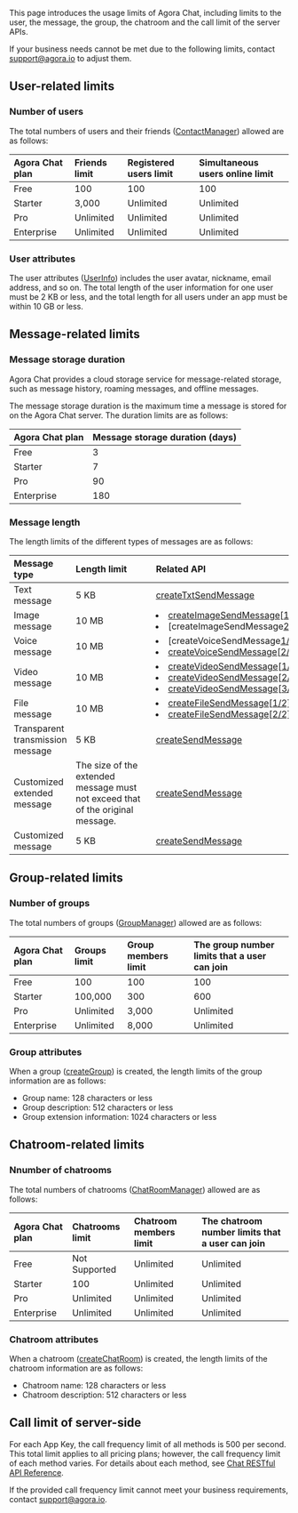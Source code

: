 This page introduces the usage limits of Agora Chat, including limits to the user, the message, the group, the chatroom and the call limit of the server APIs.

If your business needs cannot be met due to the following limits, contact [support@agora.io](mailto:support@agora.io) to adjust them.

## User-related limits

### Number of users

The total numbers of users and their friends ([ContactManager](https://hyphenateinc.github.io/android_reference/classio_1_1agora_1_1chat_1_1_contact_manager.html)) allowed are as follows:

| Agora Chat plan | Friends limit | Registered users limit | Simultaneous users online limit |
| :-------------- | :------------ | :--------------------- | :------------------------------ |
| Free            | 100           | 100                    | 100                             |
| Starter         | 3,000         | Unlimited              | Unlimited                       |
| Pro             | Unlimited     | Unlimited              | Unlimited                       |
| Enterprise      | Unlimited     | Unlimited              | Unlimited                       |

### User attributes 

The user attributes ([UserInfo](https://hyphenateinc.github.io/android_reference/classio_1_1agora_1_1chat_1_1_user_info.html)) includes the user avatar, nickname, email address, and so on. The total length of the user information for one user must be 2 KB or less, and the total length for all users under an app must be within 10 GB or less.

## Message-related limits

### Message storage duration

Agora Chat provides a cloud storage service for message-related storage, such as message history, roaming messages, and offline messages.

The message storage duration is the maximum time a message is stored for on the Agora Chat server. The duration limits are as follows:

| Agora Chat plan | Message storage duration (days) |
| :-------------- | :------------------------------ |
| Free            | 3                               |
| Starter         | 7                               |
| Pro             | 90                              |
| Enterprise      | 180                             |

### Message length

The length limits of the different types of messages are as follows:

| Message type                     |  <span style="white-space:nowrap;"> Length limit &emsp;&emsp;</span>                                                 |<span style="white-space:nowrap;">Related API  &emsp;&emsp;&emsp;&emsp;&emsp;&emsp;&emsp;&emsp;&emsp;&emsp;&emsp;&emsp;&emsp;&emsp;&emsp;&emsp;&emsp;&emsp;&emsp;&emsp;&emsp;</span>                                                     |
| :------------------------------- | :----------------------------------------------------------- | :----------------------------------------------------------- |
| Text message                     | 5 KB                                                         | [createTxtSendMessage](https://hyphenateinc.github.io/android_reference/classio_1_1agora_1_1chat_1_1_chat_message.html#af6312e5ea0ca70b36d22c5e0bdfc288f) |
| Image message                    | 10 MB                                                        | <li>[createImageSendMessage](https://hyphenateinc.github.io/android_reference/classio_1_1agora_1_1chat_1_1_chat_message.html#af8d0cd1cfc67aa8deb50386ff4dac2cd)[[1/2\]](https://hyphenateinc.github.io/android_reference/classio_1_1agora_1_1chat_1_1_chat_message.html#afff9282db0b4fe2086a7afc70dc092f8)<li>[createImageSendMessage[2/2\]](https://hyphenateinc.github.io/android_reference/classio_1_1agora_1_1chat_1_1_chat_message.html#a1207ebdd9c5ee4abd78ca1e49de6c7e1) |
| Voice message                    | 10 MB                                                        | <li>[createVoiceSendMessage[1/2\]](https://hyphenateinc.github.io/android_reference/classio_1_1agora_1_1chat_1_1_chat_message.html#afff9282db0b4fe2086a7afc70dc092f8)<li>[createVoiceSendMessage](https://hyphenateinc.github.io/android_reference/classio_1_1agora_1_1chat_1_1_chat_message.html#a5935e8c3e8ed4069b01ca38b1f1a6ab9)[[2/2\]](https://hyphenateinc.github.io/android_reference/classio_1_1agora_1_1chat_1_1_chat_message.html#a1207ebdd9c5ee4abd78ca1e49de6c7e1) |
| Video message                    | 10 MB                                                        |<li> [createVideoSendMessage](https://hyphenateinc.github.io/android_reference/classio_1_1agora_1_1chat_1_1_chat_message.html#ac78142ff1dfe3fa07d63027978a9ef84)[[1/3\]](https://hyphenateinc.github.io/android_reference/classio_1_1agora_1_1chat_1_1_chat_message.html#afff9282db0b4fe2086a7afc70dc092f8)<li>[createVideoSendMessage](https://hyphenateinc.github.io/android_reference/classio_1_1agora_1_1chat_1_1_chat_message.html#a487c212c323a110d1d5ca6406903e11f)[[2/3\]](https://hyphenateinc.github.io/android_reference/classio_1_1agora_1_1chat_1_1_chat_message.html#afff9282db0b4fe2086a7afc70dc092f8)<li>[createVideoSendMessage](https://hyphenateinc.github.io/android_reference/classio_1_1agora_1_1chat_1_1_chat_message.html#aae1215a31dad2f68bcad9a321defe3fd)[[3/3\]](https://hyphenateinc.github.io/android_reference/classio_1_1agora_1_1chat_1_1_chat_message.html#afff9282db0b4fe2086a7afc70dc092f8) |
| File message                     | 10 MB                                                        |<li> [createFileSendMessage](https://hyphenateinc.github.io/android_reference/classio_1_1agora_1_1chat_1_1_chat_message.html#a7b0d8a9c7edb6a7ed02a02a9d67d65f7)[[1/2\]](https://hyphenateinc.github.io/android_reference/classio_1_1agora_1_1chat_1_1_chat_message.html#afff9282db0b4fe2086a7afc70dc092f8)<li>[createFileSendMessage](https://hyphenateinc.github.io/android_reference/classio_1_1agora_1_1chat_1_1_chat_message.html#acbab1df477a2b8a5aaf7053e27fc9232)[[2/2\]](https://hyphenateinc.github.io/android_reference/classio_1_1agora_1_1chat_1_1_chat_message.html#a1207ebdd9c5ee4abd78ca1e49de6c7e1) |
| Transparent transmission message | 5 KB                                                         | [createSendMessage](https://hyphenateinc.github.io/android_reference/classio_1_1agora_1_1chat_1_1_chat_message.html#a1c26e1f6420a89921bae7eb9ea362506) |
| Customized extended message      | The size of the extended message must not exceed that of the original message. | [createSendMessage](https://hyphenateinc.github.io/android_reference/classio_1_1agora_1_1chat_1_1_chat_message.html#a1c26e1f6420a89921bae7eb9ea362506) |
| Customized message               | 5 KB                                                         | [createSendMessage](https://hyphenateinc.github.io/android_reference/classio_1_1agora_1_1chat_1_1_chat_message.html#a1c26e1f6420a89921bae7eb9ea362506) |

## Group-related limits

### Number of groups

The total numbers of groups ([GroupManager](https://hyphenateinc.github.io/android_reference/classio_1_1agora_1_1chat_1_1_group_manager.html)) allowed are as follows:

| Agora Chat plan | Groups limit | Group members limit | The group number limits that a user can join |
| :-------------- | :----------- | :------------------ | :------------------------------------------- |
| Free            | 100          | 100                 | 100                                          |
| Starter         | 100,000      | 300                 | 600                                          |
| Pro             | Unlimited    | 3,000               | Unlimited                                    |
| Enterprise      | Unlimited    | 8,000               | Unlimited                                    |

### Group attributes

When a group ([createGroup](https://hyphenateinc.github.io/android_reference/classio_1_1agora_1_1chat_1_1_group_manager.html#a57cfa23aae3b00d282b75023fc43899c)) is created, the length limits of the group information are as follows:

- Group name: 128 characters or less
- Group description: 512 characters or less
- Group extension information: 1024 characters or less

## Chatroom-related limits

### Nnumber of chatrooms

The total numbers of chatrooms ([ChatRoomManager](https://hyphenateinc.github.io/android_reference/classio_1_1agora_1_1chat_1_1_contact_manager.html)) allowed are as follows:

| Agora Chat plan | Chatrooms limit | Chatroom members limit | The chatroom number limits that a user can join |
| :-------------- | :-------------- | :--------------------- | :---------------------------------------------- |
| Free            | Not Supported   | Unlimited              | Unlimited                                       |
| Starter         | 100             | Unlimited              | Unlimited                                       |
| Pro             | Unlimited       | Unlimited              | Unlimited                                       |
| Enterprise      | Unlimited       | Unlimited              | Unlimited                                       |

### Chatroom attributes

When a chatroom ([createChatRoom](https://hyphenateinc.github.io/android_reference/classio_1_1agora_1_1chat_1_1_chat_room_manager.html#a6ea3f7131041f844e710f00996091cab)) is created, the length limits of the chatroom information are as follows:

- Chatroom name: 128 characters or less
- Chatroom description: 512 characters or less

## Call limit of server-side

For each App Key, the call frequency limit of all methods is 500 per second. This total limit applies to all pricing plans; however, the call frequency limit of each method varies. For details about each method, see [Chat RESTful API Reference](./agora_chat_restful_overview).

<div class="alert info">If the provided call frequency limit cannot meet your business requirements, contact <a href="mailto:support@agora.io">support@agora.io</a>.</div>
